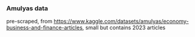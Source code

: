 ### Amulyas data
pre-scraped, from https://www.kaggle.com/datasets/amulyas/economy-business-and-finance-articles, small but contains 2023 articles